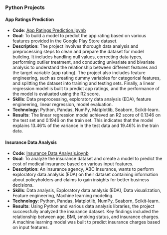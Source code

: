 ### Python Projects

#### App Ratings Prediction

- **Code**: [App Ratings Prediction.ipynb](https://github.com/Haritha1005/DATA-ANALYSIS-PORTFOLIO/blob/main/Python%20-%20Projects/App%20Ratings%20Prediction.ipynb)
- **Goal**: To build a model to predict the app rating based on various features provided in the Google Play Store dataset.
- **Description**: The project involves thorough data analysis and preprocessing steps to clean and prepare the dataset for model building. It includes handling null values, correcting data types, performing outlier treatment, and conducting univariate and bivariate analysis to understand the relationship between different features and the target variable (app rating). The project also includes feature engineering, such as creating dummy variables for categorical features, and splitting the dataset into training and testing sets. Finally, a linear regression model is built to predict app ratings, and the performance of the model is evaluated using the R2 score.
- **Skills**: Data preprocessing, exploratory data analysis (EDA), feature engineering, linear regression, model evaluation.
- **Technology**: Python, Pandas, NumPy, Matplotlib, Seaborn, Scikit-learn.
- **Results**: The linear regression model achieved an R2 score of 0.1346 on the test set and 0.1946 on the train set. This indicates that the model explains 13.46% of the variance in the test data and 19.46% in the train data.

#### Insurance Data Analysis

- **Code**: [Insurance Data Analysis.ipynb](https://github.com/Haritha1005/DATA-ANALYSIS-PORTFOLIO/blob/main/Python%20-%20Projects/Insurance%20Data%20Analysis.ipynb)
- **Goal**: To analyze the insurance dataset and create a model to predict the cost of medical insurance based on various input features.
- **Description**: An insurance agency, ABC Insurance, wants to perform exploratory data analysis (EDA) on their dataset containing information about policyholders and claims to gain insights for better business decisions.
- **Skills**: Data analysis, Exploratory data analysis (EDA), Data visualization, Feature engineering, Machine learning modeling.
- **Technology**: Python, Pandas, Matplotlib, NumPy, Seaborn, Scikit-learn.
- **Results**: Using Python and various data analysis libraries, the project successfully analyzed the insurance dataset. Key findings included the relationship between age, BMI, smoking status, and insurance charges. A machine learning model was built to predict insurance charges based on input features.

